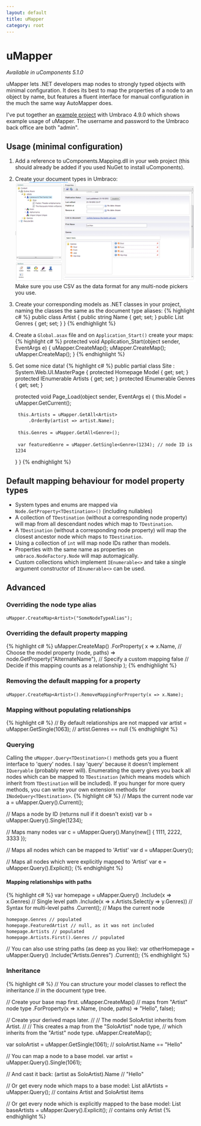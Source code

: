 ```yaml
---
layout: default
title: uMapper
category: root
---
```


<div class="page-header">
  <h1>uMapper</h1>
</div>

_Available in uComponents 5.1.0_

uMapper lets .NET developers map nodes to strongly typed objects with minimal configuration.  It does its best to map the properties of a node to an object by name, but features a fluent interface for manual configuration in the much the same way AutoMapper does.

I've put together an [example project](https://bitbucket.org/JamesDiacono/umapperexample/src) with Umbraco 4.9.0 which shows example usage of uMapper. The username and password to the Umbraco back office are both "admin".

## Usage (minimal configuration) ##
1. Add a reference to uComponents.Mapping.dll in your web project (this should already be added if you used NuGet to install uComponents).

2. Create your document types in Umbraco:
![Example tree](ExampleTree.png)
Make sure you use CSV as the data format for any multi-node pickers you use.

3. Create your corresponding models as .NET classes in your project, naming the classes the same as the document type aliases:
{% highlight c# %}
public class Artist
{
    public string Name { get; set; }
    public List<Genre> Genres { get; set; }
}
{% endhighlight %} 

4. Create a `Global.asax` file and on `Application_Start()` create your maps:
{% highlight c# %}
protected void Application_Start(object sender, EventArgs e)
{
    uMapper.CreateMap<Site>();
    uMapper.CreateMap<Genre>();
    uMapper.CreateMap<Artist>();
}
{% endhighlight %} 

5. Get some nice data!
{% highlight c# %}
public partial class Site : System.Web.UI.MasterPage
{
    protected Homepage Model { get; set; }
    protected IEnumerable<Artist> Artists { get; set; }
    protected IEnumerable<Genre> Genres { get; set; }

    protected void Page_Load(object sender, EventArgs e)
    {
        this.Model = uMapper.GetCurrent<Homepage>();

        this.Artists = uMapper.GetAll<Artist>
            .OrderBy(artist => artist.Name);
            
        this.Genres = uMapper.GetAll<Genre>();
		
        var featuredGenre = uMapper.GetSingle<Genre>(1234); // node ID is 1234
    }
}
{% endhighlight %} 

## Default mapping behaviour for model property types ##
* System types and enums are mapped via `Node.GetProperty<TDestination>()` (including nullables)
* A collection of `TDestination` (without a corresponding node property) will map from all descendant nodes which map to `TDestination`.
* A `TDestination` (without a corresponding node property) will map the closest ancestor node which maps to `TDestination`.
* Using a collection of `int` will map node IDs rather than models.
* Properties with the same name as properties on `umbraco.NodeFactory.Node` will map automagically.
* Custom collections which implement `IEnumerable<>` and take a single argument constructor of `IEnumerable<>` can be used.

## Advanced ##
### Overriding the node type alias ###
`uMapper.CreateMap<Artist>("SomeNodeTypeAlias");`
### Overriding the default property mapping ###
{% highlight c# %}
uMapper.CreateMap<Artist>()
    .ForProperty(
        x => x.Name, // Choose the model property
        (node, paths) => node.GetProperty<string>("AlternateName"), // Specify a custom mapping
        false // Decide if this mapping counts as a relationship
        );
{% endhighlight %} 
### Removing the default mapping for a property ###
`uMapper.CreateMap<Artist>().RemoveMappingForProperty(x => x.Name);`
### Mapping without populating relationships ###
{% highlight c# %}
// By default relationships are not mapped
var artist = uMapper.GetSingle<Artist>(1063); // artist.Genres == null
{% endhighlight %} 
### Querying ###
Calling the `uMapper.Query<TDestination>()` methods gets you a fluent interface to 'query' nodes.
I say 'query' because it doesn't implement `IQueryable` (probably never will).
Enumerating the query gives you back all nodes which can be mapped to `TDestination` (which means
models which inherit from `TDestination` will be included).
If you hunger for more query methods, you can write your own extension methods for `INodeQuery<TDestination>`.
{% highlight c# %}
// Maps the current node
var a = uMapper.Query<Artist>().Current();
    
// Maps a node by ID (returns null if it doesn't exist)
var b = uMapper.Query<Artist>().Single(1234);
    
// Maps many nodes
var c = uMapper.Query<Artist>().Many(new[] { 1111, 2222, 3333 });
    
// Maps all nodes which can be mapped to 'Artist'
var d = uMapper.Query<Artist>();
    
// Maps all nodes which were explicitly mapped to 'Artist'
var e = uMapper.Query<Artist>().Explicit();
{% endhighlight %}
#### Mapping relationships with paths ####
{% highlight c# %}
var homepage = uMapper.Query<Homepage>()
    .Include(x => x.Genres) // Single level path
    .Include(x => x.Artists.Select(y => y.Genres)) // Syntax for multi-level paths
    .Current(); // Maps the current node

    homepage.Genres // populated
    homepage.FeaturedArtist // null, as it was not included
    homepage.Artists // populated
    homepage.Artists.First().Genres // populated
    
// You can also use string paths (as deep as you like):
var otherHomepage = uMapper.Query<Homepage>()
    .Include("Artists.Genres")
    .Current();
{% endhighlight %}  
### Inheritance ###
{% highlight c# %}
// You can structure your model classes to reflect the inheritance
// in the document type tree.

// Create your base map first.
uMapper.CreateMap<Artist>() // maps from "Artist" node type
	.ForProperty(x => x.Name, (node, paths) => "Hello", false);

// Create your derived maps later.
//
// The model SoloArtist inherits from Artist.
//
// This creates a map from the "SoloArtist" node type, 
// which inherits from the "Artist" node type.
uMapper.CreateMap<SoloArtist>(); 

var soloArtist = uMapper.GetSingle<SoloArtist>(1061);
// soloArtist.Name == "Hello"

// You can map a node to a base model.
var artist = uMapper.Query<Artist>().Single(1061); 

// And cast it back: 
(artist as SoloArtist).Name // "Hello"

// Or get every node which maps to a base model:
List<Artist> allArtists = uMapper.Query<Artist>(); // contains Artist and SoloArtist items

// Or get every node which is explicitly mapped to the base model:
List<Artist> baseArtists = uMapper.Query<Artist>().Explicit(); // contains only Artist
{% endhighlight %} 